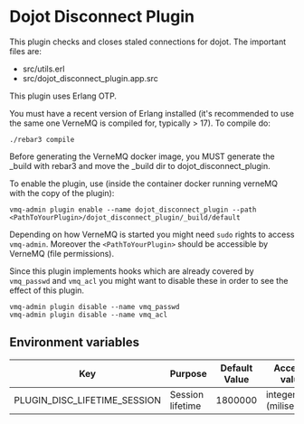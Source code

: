 # Dojot Disconnect Plugin

This plugin checks and closes staled connections for dojot. The important files are:

- src/utils.erl
- src/dojot_disconnect_plugin.app.src

This plugin uses Erlang OTP.


You must have a recent version of Erlang installed (it's recommended to use the
same one VerneMQ is compiled for, typically > 17). To compile do:

    ./rebar3 compile

Before generating the VerneMQ docker image, you MUST generate the _build with rebar3 and move the _build dir to dojot_disconnect_plugin.

To enable the plugin, use (inside the container docker running verneMQ with the copy of the plugin):

    vmq-admin plugin enable --name dojot_disconnect_plugin --path <PathToYourPlugin>/dojot_disconnect_plugin/_build/default

Depending on how VerneMQ is started you might need ``sudo`` rights to access ``vmq-admin``.
Moreover the ``<PathToYourPlugin>`` should be accessible by VerneMQ (file permissions).

Since this plugin implements hooks which are already covered by
``vmq_passwd`` and ``vmq_acl`` you might want to disable these in order to see
the effect of this plugin.

    vmq-admin plugin disable --name vmq_passwd
    vmq-admin plugin disable --name vmq_acl


## **Environment variables**

Key                      | Purpose                                                       | Default Value  | Accepted values
-----------------------  | --------------------------------------------------------------| -------------- |-------------------------
PLUGIN_DISC_LIFETIME_SESSION    | Session lifetime                                                | 1800000    | integer (miliseconds)
